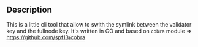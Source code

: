 ## Description
This is a little cli tool that allow to swith the symlink between the validator key and the fullnode key. It's written in GO and based on `cobra` module =>
https://github.com/spf13/cobra
